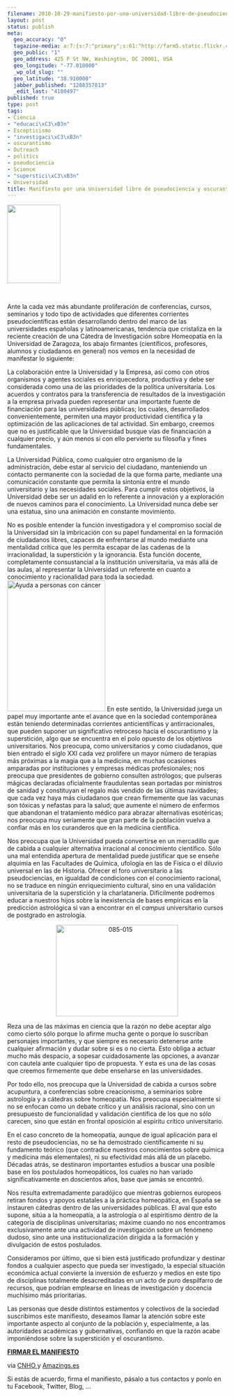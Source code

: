 ```yaml
--- 
filename: 2010-10-29-manifiesto-por-una-universidad-libre-de-pseudociencia-y-oscurantismo.md
layout: post
status: publish
meta: 
  geo_accuracy: "0"
  tagazine-media: a:7:{s:7:"primary";s:61:"http://farm5.static.flickr.com/4023/4322772657_be8fe39ea6.jpg";s:6:"images";a:3:{s:89:"http://nasonurb.files.wordpress.com/2010/10/2011ene-sep-homeopatia-clinica-logo.jpg?w=204";a:6:{s:8:"file_url";s:89:"http://nasonurb.files.wordpress.com/2010/10/2011ene-sep-homeopatia-clinica-logo.jpg?w=204";s:5:"width";s:3:"204";s:6:"height";s:3:"299";s:4:"type";s:5:"image";s:4:"area";s:5:"60996";s:9:"file_path";s:0:"";}s:61:"http://farm5.static.flickr.com/4023/4322772657_be8fe39ea6.jpg";a:6:{s:8:"file_url";s:61:"http://farm5.static.flickr.com/4023/4322772657_be8fe39ea6.jpg";s:5:"width";s:3:"375";s:6:"height";s:3:"500";s:4:"type";s:5:"image";s:4:"area";s:6:"187500";s:9:"file_path";s:0:"";}s:61:"http://farm3.static.flickr.com/2791/4387469907_b615e3782a.jpg";a:6:{s:8:"file_url";s:61:"http://farm3.static.flickr.com/2791/4387469907_b615e3782a.jpg";s:5:"width";s:3:"400";s:6:"height";s:3:"300";s:4:"type";s:5:"image";s:4:"area";s:6:"120000";s:9:"file_path";s:0:"";}}s:6:"videos";a:0:{}s:11:"image_count";s:1:"3";s:6:"author";s:7:"4180497";s:7:"blog_id";s:7:"8438084";s:9:"mod_stamp";s:19:"2010-10-29 13:41:35";}
  geo_public: "1"
  geo_address: 425 P St NW, Washington, DC 20001, USA
  geo_longitude: "-77.018000"
  _wp_old_slug: ""
  geo_latitude: "38.910000"
  jabber_published: "1288357813"
  _edit_last: "4180497"
published: true
type: post
tags: 
- Ciencia
- "educaci\xC3\xB3n"
- Escepticismo
- "investigaci\xC3\xB3n"
- oscurantismo
- Outreach
- politics
- pseudociencia
- Science
- "superstici\xC3\xB3n"
- Universidad
title: Manifiesto por una Universidad libre de pseudociencia y oscurantismo
---
```

<a href="http://nasonurb.files.wordpress.com/2010/10/2011ene-sep-homeopatia-clinica-logo.jpg"><img class="size-medium wp-image-1039 alignleft" title="IF" src="http://nasonurb.files.wordpress.com/2010/10/2011ene-sep-homeopatia-clinica-logo.jpg?w=204" alt="" width="122" height="180" /></a>

&nbsp;

Ante la cada vez más abundante proliferación de conferencias, cursos, seminarios y todo tipo de actividades que diferentes corrientes pseudocientíficas están desarrollando dentro del marco de las universidades españolas y latinoamericanas, tendencia que cristaliza en la reciente creación de una Cátedra de Investigación sobre Homeopatía en la Universidad de Zaragoza, los abajo firmantes (científicos, profesores, alumnos y ciudadanos en general) nos vemos en la necesidad de manifestar lo siguiente:

<!--more-->
La colaboración entre la Universidad y la Empresa, así como con otros organismos y agentes sociales es enriquecedora, productiva y debe ser considerada como una de las prioridades de la política universitaria. Los acuerdos y contratos para la transferencia de resultados de la investigación a la empresa privada pueden representar una importante fuente de financiación para las universidades públicas; los cuales, desarrollados convenientemente, permiten una mayor productividad científica y la optimización de las aplicaciones de tal actividad. Sin embargo, creemos que no es justificable que la Universidad busque vías de financiación a cualquier precio, y aún menos si con ello pervierte su filosofía y fines fundamentales.

La Universidad Pública, como cualquier otro organismo de la administración, debe estar al servicio del ciudadano, manteniendo un contacto permanente con la sociedad de la que forma parte, mediante una comunicación constante que permita la sintonía entre el mundo universitario y las necesidades sociales. Para cumplir estos objetivos, la Universidad debe ser un adalid en lo referente a innovación y a exploración de nuevos caminos para el conocimiento. La Universidad nunca debe ser una estatua, sino una animación en constante movimiento.

No es posible entender la función investigadora y el compromiso social de la Universidad sin la imbricación con su papel fundamental en la formación de ciudadanos libres, capaces de enfrentarse al mundo mediante una mentalidad crítica que les permita escapar de las cadenas de la irracionalidad, la superstición y la ignorancia. Esta función docente, completamente consustancial a la institución universitaria, va más allá de las aulas, al representar la Universidad un referente en cuanto a conocimiento y racionalidad para toda la sociedad.
<a title="Ayuda a personas con cáncer by RinzeWind, on Flickr" href="http://www.flickr.com/photos/rinzewind/4322772657/"><img class="alignright" src="http://farm5.static.flickr.com/4023/4322772657_be8fe39ea6.jpg" alt="Ayuda a personas con cáncer" width="225" height="300" /></a>
En este sentido, la Universidad juega un papel muy importante ante el avance que en la sociedad contemporánea están teniendo determinadas corrientes anticientíficas y antirracionales, que pueden suponer un significativo retroceso hacia el oscurantismo y la superstición, algo que se encuentra en el polo opuesto de los objetivos universitarios. Nos preocupa, como universitarios y como ciudadanos, que bien entrado el siglo XXI cada vez prolifere un mayor número de terapias más próximas a la magia que a la medicina, en muchas ocasiones amparadas por instituciones y empresas médicas profesionales; nos preocupa que presidentes de gobierno consulten astrólogos; que pulseras mágicas declaradas oficialmente fraudulentas sean portadas por ministros de sanidad y constituyan el regalo más vendido de las últimas navidades; que cada vez haya más ciudadanos que crean firmemente que las vacunas son tóxicas y nefastas para la salud; que aumente el número de enfermos que abandonan el tratamiento médico para abrazar alternativas esotéricas; nos preocupa muy seriamente que gran parte de la población vuelva a confiar más en los curanderos que en la medicina científica.

Nos preocupa que la Universidad pueda convertirse en un mercadillo que de cabida a cualquier alternativa irracional al conocimiento científico. Sólo una mal entendida apertura de mentalidad puede justificar que se enseñe alquimia en las Facultades de Química, ufología en las de Física o el diluvio universal en las de Historia. Ofrecer el foro universitario a las pseudociencias, en igualdad de condiciones con el conocimiento racional, no se traduce en ningún enriquecimiento cultural, sino en una validación universitaria de la superstición y la charlatanería. Difícilmente podremos educar a nuestros hijos sobre la inexistencia de bases empíricas en la predicción astrológica si van a encontrar en el <em>campus</em> universitario cursos de postgrado en astrología.
<p style="text-align:center;"><a title="085-015 by Woodwolf, on Flickr" href="http://www.flickr.com/photos/woodwolf/4387469907/"><img class="aligncenter" src="http://farm3.static.flickr.com/2791/4387469907_b615e3782a.jpg" alt="085-015" width="280" height="210" /></a></p>
Reza una de las máximas en ciencia que la razón no debe aceptar algo como cierto sólo porque lo afirme mucha gente o porque lo suscriban personajes importantes, y que siempre es necesario detenerse ante cualquier afirmación y dudar sobre si es o no cierta. Esto obliga a actuar mucho más despacio, a sopesar cuidadosamente las opciones, a avanzar con cautela ante cualquier tipo de propuesta. Y esta es una de las cosas que creemos firmemente que debe enseñarse en las universidades.

Por todo ello, nos preocupa que la Universidad de cabida a cursos sobre acupuntura, a conferencias sobre creacionismo, a seminarios sobre astrología y a cátedras sobre homeopatía. Nos preocupa especialmente si no se enfocan como un debate crítico y un análisis racional, sino con un presupuesto de funcionalidad y validación científica de los que no sólo carecen, sino que están en frontal oposición al espíritu crítico universitario.

En el caso concreto de la homeopatía, aunque de igual aplicación para el resto de pseudociencias, no se ha demostrado científicamente ni su fundamento teórico (que contradice nuestros conocimientos sobre química y medicina más elementales), ni su efectividad más allá de un placebo. Décadas atrás, se destinaron importantes estudios a buscar una posible base en los postulados homeopáticos, los cuales no han variado significativamente en doscientos años, base que jamás se encontró.

Nos resulta extremadamente paradójico que mientras gobiernos europeos retiran fondos y apoyos estatales a la práctica homeopática, en España se instauren cátedras dentro de las universidades públicas. El aval que esto supone, sitúa a la homeopatía, a la astrología o al espiritismo dentro de la categoría de disciplinas universitarias; máxime cuando no nos encontramos exclusivamente ante una actividad de investigación sobre un fenómeno dudoso, sino ante una institucionalización dirigida a la formación y divulgación de estos postulados.

Consideramos por último, que si bien está justificado profundizar y destinar fondos a cualquier aspecto que pueda ser investigado, la especial situación económica actual convierte la inversión de esfuerzo y medios en este tipo de disciplinas totalmente desacreditadas en un acto de puro despilfarro de recursos, que podrían emplearse en líneas de investigación y docencia muchísimo más prioritarias.

Las personas que desde distintos estamentos y colectivos de la sociedad suscribimos este manifiesto, deseamos llamar la atención sobre este importante aspecto al conjunto de la población y, especialmente, a las autoridades académicas y gubernativas, confiando en que la razón acabe imponiéndose sobre la superstición y el oscurantismo.

<strong><a href="http://www.peticionpublica.es/PeticaoAssinar.aspx?pi=lcyd" target="_blank">FIRMAR EL MANIFIESTO</a></strong>

<strong>
</strong>

via <a href="http://cnho.wordpress.com/2010/10/29/manifiesto-por-una-universidad-libre-de-pseudociencia-y-oscurantismo/">CNHO </a>y <a href="http://amazings.es/2010/10/29/manifiesto-por-una-universidad-libre-de-pseudociencia-y-oscurantismo/">Amazings.es</a>

Si estás de acuerdo, firma el manifiesto, pásalo a tus contactos y ponlo en tu Facebook, Twitter, Blog, ...
